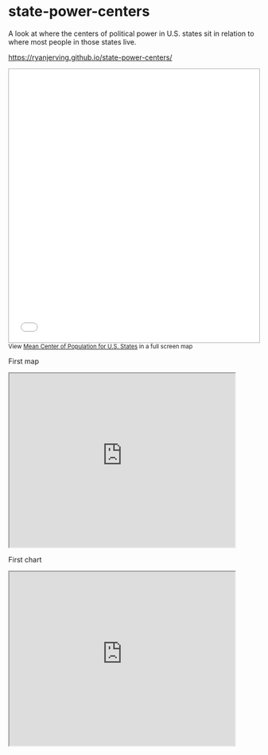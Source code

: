 # state-power-centers
A look at where the centers of political power in U.S. states sit in relation to where most people in those states live.

https://ryanjerving.github.io/state-power-centers/

<iframe src="//batchgeo.com/map/19dd2ef6abebead8ac56ee7dc6aa337f" frameborder="0" width="100%" height="550" style="border:1px solid #aaa;"></iframe><small>View <a href="https://batchgeo.com/map/19dd2ef6abebead8ac56ee7dc6aa337f">Mean Center of Population for U.S. States</a> in a full screen map</small>

First map

<iframe src="https://ryanjerving.github.io/leaflet-map-State-Capitols" width="90%" height=350></iframe>

First chart

<iframe src="https://ryanjerving.github.io/highcharts-stateCenters-scatter-csv" width="90%" height=350></iframe>
